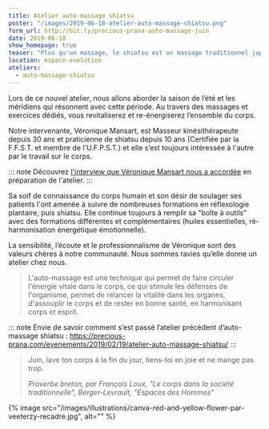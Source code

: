 ```yaml
---
title: Atelier auto-massage shiatsu
poster: "/images/2019-06-18-atelier-auto-massage-shiatsu.png"
form_url: http://bit.ly/precious-prana-auto-massage-juin
date: 2019-06-18
show_homepage: true
teaser: "Plus qu'un massage, le shiatsu est un massage traditionnel japonais qui utilise les points d’acupressions. Par ce biais, on intervient sur plusieurs plans : physique, mental, émotionnel, relation, et on peut permettre à son corps de trouver des manières de s’autoguérir."
location: espace-evolution
ateliers:
  - auto-massage-shiatsu
---
```


Lors de ce nouvel atelier, nous allons aborder la saison de l’été et les méridiens qui résonnent avec cette période. Au travers des massages et exercices dédiés, vous revitaliserez et re-énergiserez l’ensemble du corps.

Notre intervenante, Véronique Mansart, est Masseur kinésithérapeute depuis 30 ans et praticienne de shiatsu depuis 10 ans (Certifiée par la F.F.S.T. et membre de l'U.F.P.S.T.) et elle s’est toujours intéressée à l'autre par le travail sur le corps.

::: note
Découvrez [l'interview que Véronique Mansart nous a accordée](/interviews/veronique-mansart/) en préparation de l'atelier.
:::

Sa soif de connaissance du corps humain et son désir de soulager ses patients l'ont amenée à suivre de nombreuses formations en réflexologie plantaire, puis shiatsu. Elle continue toujours à remplir sa "boîte à outils" avec des formations différentes et complémentaires (huiles essentielles, ré-harmonisation énergétique émotionnelle).

La sensibilité, l’écoute et le professionnalisme de Véronique sont des valeurs chères à notre communauté. Nous sommes ravies qu’elle donne un atelier chez nous.

> L'auto-massage est une technique qui permet de faire circuler l'énergie vitale dans le corps, ce qui stimule les défenses de l'organisme, permet de relancer la vitalité dans les organes, d'assouplir le corps et de rester en bonne santé, en harmonisant corps et esprit.

::: note
Envie de savoir comment s’est passé l’atelier précédent d’auto-massage shiatsu : https://precious-prana.com/evenements/2019/02/19/atelier-auto-massage-shiatsu/
:::

> Juin, lave ton corps à la fin du jour, tiens-toi en joie et ne mange pas trop.
>
> <cite>Proverbe breton, par François Loux, "Le corps dans la société traditionnelle", Berger-Levrault, "Espaces des Hommes"</cite>

{% image src="/images/illustrations/canva-red-and-yellow-flower-par-veeterzy-recadre.jpg", alt="" %}